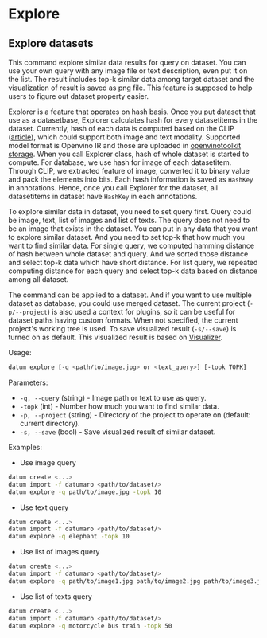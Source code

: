 # Explore

## Explore datasets

This command explore similar data results for query on dataset. You can use your own query with any image file or text description, even put it on the list. The result includes top-k similar data among target dataset and the visualization of result is saved as png file. This feature is supposed to help users to figure out dataset property easier.

Explorer is a feature that operates on hash basis. Once you put dataset that use as a datasetbase, Explorer calculates hash for every datasetitems in the dataset. Currently, hash of each data is computed based on the CLIP ([article](https://arxiv.org/abs/2103.00020)), which could support both image and text modality. Supported model format is Openvino IR and those are uploaded in [openvinotoolkit storage](https://storage.openvinotoolkit.org/repositories/datumaro/models/). When you call Explorer class, hash of whole dataset is started to compute. For database, we use hash for image of each datasetitem. Through CLIP, we extracted feature of image, converted it to binary value and pack the elements into bits. Each hash information is saved as `HashKey` in annotations. Hence, once you call Explorer for the dataset, all datasetitems in dataset have `HashKey` in each annotations.

To explore similar data in dataset, you need to set query first. Query could be image, text, list of images and list of texts. The query does not need to be an image that exists in the dataset. You can put in any data that you want to explore similar dataset. And you need to set top-k that how much you want to find similar data. For single query, we computed hamming distance of hash between whole dataset and query. And we sorted those distance and select top-k data which have short distance. For list query, we repeated computing distance for each query and select top-k data based on distance among all dataset.

The command can be applied to a dataset. And if you want to use multiple dataset as database, you could use merged dataset. The current project (`-p/--project`) is also used a context for plugins, so it can be useful for dataset paths having custom formats. When not specified, the current project's working tree is used. To save visualized result (`-s/--save`) is turned on as default. This visualized result is based on [Visualizer](https://openvinotoolkit.github.io/datumaro/docs/python-api/python-api-examples/visualizer/).

Usage:
``` bash
datum explore [-q <path/to/image.jpg> or <text_query>] [-topk TOPK]
```

Parameters:
- `-q, --query` (string) - Image path or text to use as query.
- `-topk` (int) - Number how much you want to find similar data.
- `-p, --project` (string) - Directory of the project to operate on (default: current directory).
- `-s, --save` (bool) - Save visualized result of similar dataset.

Examples:
- Use image query
```bash
datum create <...>
datum import -f datumaro <path/to/dataset/>
datum explore -q path/to/image.jpg -topk 10
```
- Use text query
```bash
datum create <...>
datum import -f datumaro <path/to/dataset/>
datum explore -q elephant -topk 10
```
- Use list of images query
```bash
datum create <...>
datum import -f datumaro <path/to/dataset/>
datum explore -q path/to/image1.jpg path/to/image2.jpg path/to/image3.jpg -topk 50
```
- Use list of texts query
```bash
datum create <...>
datum import -f datumaro <path/to/dataset/>
datum explore -q motorcycle bus train -topk 50
```
